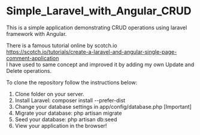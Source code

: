 # Simple_Laravel_with_Angular_CRUD
This is a simple application demonstrating CRUD operations using laravel framework with Angular.

There is a famous tutorial online by scotch.io https://scotch.io/tutorials/create-a-laravel-and-angular-single-page-comment-application <br/>
I have used to same concept and improved it by adding my own Update and Delete operations.

To clone the repository follow the instructions below: <br/>
1. Clone folder on your server. <br/>
2. Install Laravel: composer install --prefer-dist <br/>
3. Change your database settings in app/config/database.php [Important] <br/>
4. Migrate your database: php artisan migrate <br/>
5. Seed your database: php artisan db:seed <br/>
6. View your application in the browser!  
